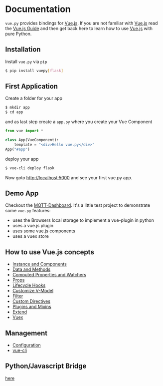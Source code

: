 # Documentation
`vue.py` provides bindings for [Vue.js](https://vuejs.org/).
If you are not familiar with [Vue.js](https://vuejs.org/) read the [Vue.js Guide](https://vuejs.org/v2/guide/)
and then get back here to learn how to use [Vue.js](https://vuejs.org/) with pure Python.

## Installation

Install `vue.py` via `pip`
```bash
$ pip install vuepy[flask]
```

## First Application
Create a folder for your app
```bash
$ mkdir app
$ cd app
```

and as last step create a `app.py` where you create your Vue Component
```python
from vue import *

class App(VueComponent):
    template = "<div>Hello vue.py</div>"
App("#app")
```

deploy your app
```bash
$ vue-cli deploy flask
```
Now goto [http://localhost:5000](http://localhost:5000) and see your first vue.py app.

## Demo App
Checkout the [MQTT-Dashboard](https://github.com/stefanhoelzl/mqtt-dashboard/blob/master/app/app.py).
It's a little test project to demonstrate some `vue.py` features:
* uses the Browsers local storage to implement a vue-plugin in python
* uses a vue.js plugin
* uses some vue.js components
* uses a vuex store

## How to use Vue.js concepts
* [Instance and Components](vue_concepts/instance_components.md)
* [Data and Methods](vue_concepts/data_methods.md)
* [Computed Properties and Watchers](vue_concepts/computed_properties.md)
* [Props](vue_concepts/props.md)
* [Lifecycle Hooks](vue_concepts/lifecycle_hooks.md)
* [Customize V-Model](vue_concepts/custom_vmodel.md)
* [Filter](vue_concepts/filter.md)
* [Custom Directives](vue_concepts/custom_directives.md)
* [Plugins and Mixins](vue_concepts/plugins_mixins.md)
* [Extend](vue_concepts/extend.md)
* [Vuex](vue_concepts/vuex.md)

## Management
* [Configuration](management/configuration.md)
* [vue-cli](management/cli.md)

## Python/Javascript Bridge
[here](pyjs_bridge.md)
